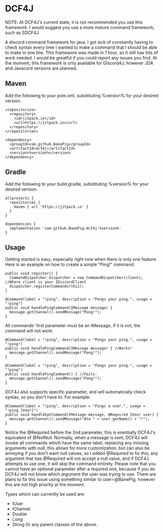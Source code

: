 # DCF4J

NOTE: At DCF4J's current state, it is not recommended you use this framework. I would suggest you use a more mature command framework, such as SDCF4J

A discord command framework for java. I got sick of constantly having to check syntax every time I wanted to make a command that I should be able to make in one line. This framework was made in 1 hour, so it still has lots of work needed. I would be greatful if you could report any issues you find. At the moment, this framework is only available for Discord4J, however JDA and Javacord versions are planned. 

## Maven

Add the following to your pom.xml, substituting %version% for your desired version.
```
<repositories>
  <repository>
    <id>jitpack.io</id>
    <url>https://jitpack.io</url>
  </repository>
</repositories>
```

```
<dependency>
  <groupId>com.github.BanePig</groupId>
  <artifactId>dcf4j</artifactId>
  <version>%version%</version>
</dependency>
```

## Gradle

Add the following to your build.gradle, substituting %version% for your desired version.
```
allprojects {
  repositories {
    maven { url 'https://jitpack.io' }
  }
}
```
  
```
dependencies {
  implementation 'com.github.BanePig:dcf4j:%version%'
}
```

## Usage
Getting started is easy, especially right now when there is only one feature.
Here is an example on how to create a simple "Ping!" command.

```
public void register() {
  CommandDispatcher dispatcher = new CommandDispatcher(client); //Where client is your IDiscordClient
  dispatcher.registerCommands(this);
}

@Command(label = "!ping", description = "Pongs your ping.", usage = "!ping")
public void handlePingCommand(IMessage message) {
  message.getChannel().sendMessage("Pong!");
}
```

All commands' first parameter must be an IMessage, if it is not, the command will not work:

```
@Command(label = "!ping", description = "Pongs your ping.", usage = "!ping")
public void handlePingCommand(IMessage message) { //Works!
  message.getChannel().sendMessage("Pong!");
}
```
```
@Command(label = "!ping", description = "Pongs your ping.", usage = "!ping")
public void handlePingCommand() { //Fails.
  message.getChannel().sendMessage("Pong!");
}
```

DCF4J also supports specific parameter, and will automatically check syntax, so you don't have to. For example:

```
@Command(label = "!ping", description = "Pings a user.", usage = "!ping [User]")
public void handleEatCommand(IMessage message, @Required IUser user) {
  message.getChannel().sendMessage("Ate " + user.getName() + "!");
}
```

Notice the @Required before the 2nd parameter, this is esentially DCF4J's equivalent of @NotNull. Normally, when a message is sent, DCF4J will invoke all commands which have the same label, replacing any missing arguments with null, this allows for more customization, but can also be annoying if you don't want null values, so I added @Required to fix this, any argument that has @Required will not accept a null value, and if DCF4J attempts to use one, it will skip the command entirely. Please note that you cannot have an optional parameter after a required one, because if you do DCF4J will not know which argument the user was trying to use. There are plans to fix this issue using something similar to user=@BanePig, however this are not high priority at the moment.

Types which can currently be used are:
* IUser
* IChannel
* Double
* Long
* String
Or any parent classes of the above.
